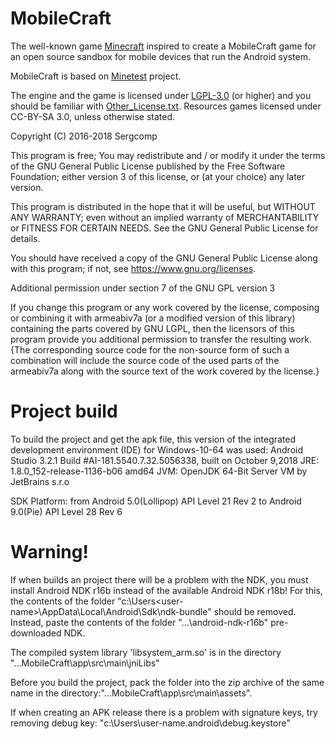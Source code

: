 # MobileCraft

The well-known game [Minecraft](https://minecraft.net/) inspired to create a MobileCraft game for an open source sandbox for mobile devices that run the Android system.

MobileCraft is based on [Minetest](https://github.com/minetest/minetest/) project.

The engine and the game is licensed under [LGPL-3.0](doc/LGPL-3.0.md) (or higher) and you should be familiar with [Other_License.txt](doc/Other_License.txt). Resources games licensed under CC-BY-SA 3.0, unless otherwise stated.

Copyright (C) 2016-2018 Sergcomp

This program is free; You may redistribute and / or modify it under the terms of the GNU General Public License published by the Free Software Foundation; either version 3 of this license, or (at your choice) any later version.

This program is distributed in the hope that it will be useful, but WITHOUT ANY WARRANTY; even without an implied warranty of MERCHANTABILITY or FITNESS FOR CERTAIN NEEDS. See the GNU General Public License for details.

You should have received a copy of the GNU General Public License along with this program; if not, see <https://www.gnu.org/licenses>.

Additional permission under section 7 of the GNU GPL version 3

If you change this program or any work covered by the license, composing or combining it with armeabiv7a (or a modified version of this library) containing the parts covered by GNU LGPL, then the licensors of this program provide you additional permission to transfer the resulting work. {The corresponding source code for the non-source form of such a combination will include the source code of the used parts of the armeabiv7a along with the source text of the work covered by the license.}


# Project build

To build the project and get the apk file, this version of the integrated development environment (IDE) for Windows-10-64 was used:
Android Studio 3.2.1
Build #AI-181.5540.7.32.5056338, built on October 9,2018
JRE: 1.8.0_152-release-1136-b06 amd64
JVM: OpenJDK 64-Bit Server VM by JetBrains s.r.o

SDK Platform: from Android 5.0(Lollipop) API Level 21 Rev 2 to Android 9.0(Pie) API Level 28 Rev 6

# Warning!
If when builds an project there will be a problem with the NDK,
you must install Android NDK r16b instead of the available Android NDK r18b!
For this, the contents of the folder "c:\Users\<user-name>\AppData\Local\Android\Sdk\ndk-bundle\" should be removed. Instead, paste the contents of the folder "...\android-ndk-r16b\" pre-downloaded NDK.

The compiled system library 'libsystem_arm.so' is in the directory "...MobileCraft\app\src\main\jniLibs\"

Before you build the project, pack the <Files> folder into the zip archive of the same name in the directory:"...MobileCraft\app\src\main\assets\".

If when creating an APK release there is a problem with signature keys, try removing debug key: "c:\Users\user-name\.android\debug.keystore"
